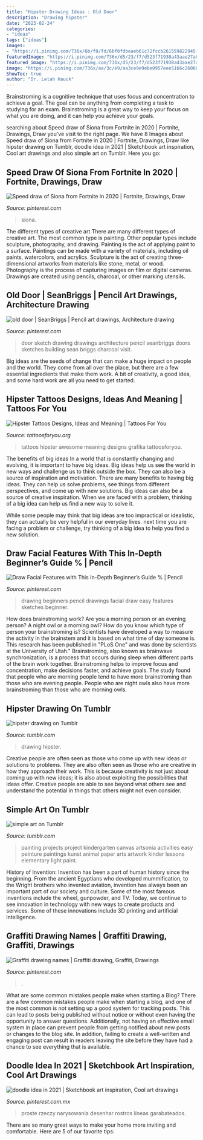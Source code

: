 ```yaml
---
title: "Hipster Drawing Ideas : Old Door"
description: "Drawing hipster"
date: "2023-02-24"
categories:
- "ideas"
tags: ["ideas"]
images:
- "https://i.pinimg.com/736x/6b/f0/fd/6bf0fdbeaeb61c72fccb261559822945.jpg"
featuredImage: "https://i.pinimg.com/736x/d5/23/f7/d523f71938a43aae27a07b8137c74b96--graffiti-drawing.jpg"
featured_image: "https://i.pinimg.com/736x/d5/23/f7/d523f71938a43aae27a07b8137c74b96--graffiti-drawing.jpg"
image: "https://i.pinimg.com/736x/aa/3c/e9/aa3ce9e9ebe0957eee5166c260681266.jpg"
ShowToc: true
author: "Dr. Lelah Hauck"
---
```



Brainstroming is a cognitive technique that uses focus and concentration to achieve a goal. The goal can be anything from completing a task to studying for an exam. Brainstroming is a great way to keep your focus on what you are doing, and it can help you achieve your goals.

	

		
searching about Speed draw of Siona from Fortnite in 2020 | Fortnite, Drawings, Draw you've visit to the right page. We have 8 Images about Speed draw of Siona from Fortnite in 2020 | Fortnite, Drawings, Draw like hipster drawing on Tumblr, doodle idea in 2021 | Sketchbook art inspiration, Cool art drawings and also simple art on Tumblr. Here you go:
		
    
## Speed Draw Of Siona From Fortnite In 2020 | Fortnite, Drawings, Draw

<img loading=lazy src="https://i.pinimg.com/736x/6b/f0/fd/6bf0fdbeaeb61c72fccb261559822945.jpg" onerror="this.onerror=null;this.src='https://tse2.mm.bing.net/th?id=OIP.-cpmtBbwEwYT-35g2_Bn7gHaKa&amp;pid=15.1';" alt="Speed draw of Siona from Fortnite in 2020 | Fortnite, Drawings, Draw">

_Source: pinterest.com_

>siona. 

	

The different types of creative art
There are many different types of creative art. The most common type is painting. Other popular types include sculpture, photography, and drawing.
Painting is the act of applying paint to a surface. Paintings can be made with a variety of materials, including oil paints, watercolors, and acrylics. Sculpture is the act of creating three-dimensional artworks from materials like stone, metal, or wood. Photography is the process of capturing images on film or digital cameras. Drawings are created using pencils, charcoal, or other marking utensils.

    
## Old Door | SeanBriggs | Pencil Art Drawings, Architecture Drawing

<img loading=lazy src="https://i.pinimg.com/736x/70/39/ac/7039ace431310ac98646906436d02ac2.jpg" onerror="this.onerror=null;this.src='https://tse4.mm.bing.net/th?id=OIP.UGioj8l9BiycTkkAcZu6gwHaKT&amp;pid=15.1';" alt="old door | SeanBriggs | Pencil art drawings, Architecture drawing">

_Source: pinterest.com_

>door sketch drawing drawings architecture pencil seanbriggs doors sketches building sean briggs charcoal visit. 

	

Big ideas are the seeds of change that can make a huge impact on people and the world. They come from all over the place, but there are a few essential ingredients that make them work. A bit of creativity, a good idea, and some hard work are all you need to get started.

    
## Hipster Tattoos Designs, Ideas And Meaning | Tattoos For You

<img loading=lazy src="https://www.tattoosforyou.org/wp-content/uploads/2013/10/Awesome-Hipster-Tattoos.jpg" onerror="this.onerror=null;this.src='https://tse4.mm.bing.net/th?id=OIP.tXBdnDi84adfN3DxW_sA3wHaJ4&amp;pid=15.1';" alt="Hipster Tattoos Designs, Ideas and Meaning | Tattoos For You">

_Source: tattoosforyou.org_

>tattoos hipster awesome meaning designs grafika tattoosforyou. 

	

The benefits of big ideas
In a world that is constantly changing and evolving, it is important to have big ideas. Big ideas help us see the world in new ways and challenge us to think outside the box. They can also be a source of inspiration and motivation.
There are many benefits to having big ideas. They can help us solve problems, see things from different perspectives, and come up with new solutions. Big ideas can also be a source of creative inspiration. When we are faced with a problem, thinking of a big idea can help us find a new way to solve it.

While some people may think that big ideas are too impractical or idealistic, they can actually be very helpful in our everyday lives. next time you are facing a problem or challenge, try thinking of a big idea to help you find a new solution.

    
## Draw Facial Features With This In-Depth Beginner’s Guide % | Pencil

<img loading=lazy src="https://i.pinimg.com/736x/aa/3c/e9/aa3ce9e9ebe0957eee5166c260681266.jpg" onerror="this.onerror=null;this.src='https://tse2.mm.bing.net/th?id=OIP.1BEHG_c-kopdOu8kPHrXCAHaMc&amp;pid=15.1';" alt="Draw Facial Features with This In-Depth Beginner’s Guide % | Pencil">

_Source: pinterest.com_

>drawing beginners pencil drawings facial draw easy features sketches beginner. 

	

How does brainstroming work?
Are you a morning person or an evening person? A night owl or a morning owl? How do you know which type of person your brainstroming is? Scientists have developed a way to measure the activity in the brainstem and it is based on what time of day someone is. This research has been published in "PLoS One" and was done by scientists at the University of Utah."
Brainstroming, also known as brainwave synchronization, is a process that occurs during sleep when different parts of the brain work together. Brainstroming helps to improve focus and concentration, make decisions faster, and achieve goals. The study found that people who are morning people tend to have more brainstroming than those who are evening people. People who are night owls also have more brainstroming than those who are morning owls.

    
## Hipster Drawing On Tumblr

<img loading=lazy src="https://78.media.tumblr.com/f9126868a0637a275d0a36ee56e9ec70/tumblr_nnluz5oZlU1s054a9o1_500.jpg" onerror="this.onerror=null;this.src='https://tse3.mm.bing.net/th?id=OIP.ZJk_BWDv0c2zWXLhT5rD6AAAAA&amp;pid=15.1';" alt="hipster drawing on Tumblr">

_Source: tumblr.com_

>drawing hipster. 

	

Creative people are often seen as those who come up with new ideas or solutions to problems. They are also often seen as those who are creative in how they approach their work. This is because creativity is not just about coming up with new ideas; it is also about exploiting the possibilities that ideas offer. Creative people are able to see beyond what others see and understand the potential in things that others might not even consider.

    
## Simple Art On Tumblr

<img loading=lazy src="https://66.media.tumblr.com/3ceb9fd662fc5fea751e034f1e49e70f/tumblr_nvk884m28p1qzhw90o1_500.jpg" onerror="this.onerror=null;this.src='https://tse1.mm.bing.net/th?id=OIP.D4g9yPvjekk8FymN-4PiOgAAAA&amp;pid=15.1';" alt="simple art on Tumblr">

_Source: tumblr.com_

>painting projects project kindergarten canvas artsonia activities easy peinture paintings kunst animal paper arts artwork kinder lessons elementary light paint. 

	

History of Invention:
Invention has been a part of human history since the beginning. From the ancient Egyptians who developed mummification, to the Wright brothers who invented aviation, invention has always been an important part of our society and culture. Some of the most famous inventions include the wheel, gunpowder, and TV. Today, we continue to see innovation in technology with new ways to create products and services. Some of these innovations include 3D printing and artificial intelligence.

    
## Graffiti Drawing Names | Graffiti Drawing, Graffiti, Drawings

<img loading=lazy src="https://i.pinimg.com/736x/d5/23/f7/d523f71938a43aae27a07b8137c74b96--graffiti-drawing.jpg" onerror="this.onerror=null;this.src='https://tse4.mm.bing.net/th?id=OIP.cJGp4bmRIDtCnL21tvxP3gHaNJ&amp;pid=15.1';" alt="Graffiti drawing names | Graffiti drawing, Graffiti, Drawings">

_Source: pinterest.com_

>. 

	

What are some common mistakes people make when starting a Blog?
There are a few common mistakes people make when starting a blog, and one of the most common is not setting up a good system for tracking posts. This can lead to posts being published without notice or without even having the opportunity to answer questions. Additionally, not having an effective email system in place can prevent people from getting notified about new posts or changes to the blog site. In addition, failing to create a well-written and engaging post can result in readers leaving the site before they have had a chance to see everything that is available.

    
## Doodle Idea In 2021 | Sketchbook Art Inspiration, Cool Art Drawings

<img loading=lazy src="https://i.pinimg.com/736x/cc/9b/20/cc9b20e38cf3f8ee9ab3ddc33c88da26.jpg" onerror="this.onerror=null;this.src='https://tse3.mm.bing.net/th?id=OIP.IDGTOGLpqHoWAxjc1YFk3QHaNK&amp;pid=15.1';" alt="doodle idea in 2021 | Sketchbook art inspiration, Cool art drawings">

_Source: pinterest.com.mx_

>proste rzeczy narysowania desenhar rostros líneas garabateados. 

	

There are so many great ways to make your home more inviting and comfortable. Here are 5 of our favorite tips:

